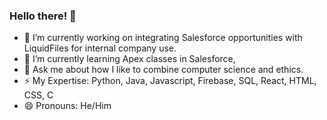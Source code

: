 ### Hello there! 👋

- 🔭 I’m currently working on integrating Salesforce opportunities with LiquidFiles for internal company use.
- 🌱 I’m currently learning Apex classes in Salesforce,
- 💬 Ask me about how I like to combine computer science and ethics.
- ⚡ My Expertise: Python, Java, Javascript, Firebase, SQL, React, HTML, CSS, C
- 😄 Pronouns: He/Him

<!--
**csmith-03/csmith-03** is a ✨ _special_ ✨ repository because its `README.md` (this file) appears on your GitHub profile.

Here are some ideas to get you started:

- 🔭 I’m currently working on ...
- 🌱 I’m currently learning ...
- 👯 I’m looking to collaborate on ...
- 🤔 I’m looking for help with ...
- 💬 Ask me about ...
- 📫 How to reach me: ...
- 😄 Pronouns: ...
- ⚡ Fun fact: ...
-->
